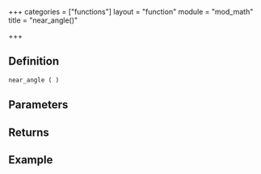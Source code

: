 +++
categories = ["functions"]
layout = "function"
module = "mod_math"
title = "near_angle()"

+++

## Definition

    near_angle ( )

## Parameters

## Returns

## Example
